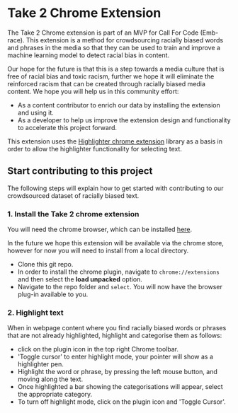 # Take 2 Chrome Extension

The Take 2 Chrome extension is part of an MVP for Call For Code (Emb-race). This extension is a method for crowdsourcing racially biased words and phrases in the media so that they can be used to train and improve a machine learning model to detect racial bias in content. 

Our hope for the future is that this is a step towards a media culture that is free of racial bias and toxic racism, further we hope it will eliminate the reinforced racism that can be created through racially biased media content. We hope you will help us in this community effort:

- As a content contributor to enrich our data by installing the extension and using it.
- As a developer to help us improve the extension design and functionality to accelerate this project forward.


This extension uses the [Highlighter chrome extension](https://github.com/jeromepl/highlighter) library as a basis in order to allow the highlighter functionality for selecting text. 


## Start contributing to this project

The following steps will explain how to get started with contributing to our crowdsourced dataset of racially biased text. 


### 1. Install the Take 2 chrome extension

You will need the chrome browser, which can be installed [here](https://www.google.co.uk/chrome/?brand=CHBD&gclid=Cj0KCQjwjer4BRCZARIsABK4QeVAQkotXkLJlBvJS2V7R2q9__Gk3PchSyhorcBNAZXx7JJwbDeRrBYaAk3TEALw_wcB&gclsrc=aw.ds). 

In the future we hope this extension will be available via the chrome store, however for now you will need to install from a local directory. 

- Clone this git repo. 
- In order to install the chrome plugin, navigate to `chrome://extensions` and then select the **load unpacked** option. 
- Navigate to the repo folder and `select`. You will now have the browser plug-in available to you. 

### 2. Highlight text

When in webpage content where you find racially biased words or phrases that are not already highlighted, highlight and categorise them as follows:

- click on the plugin icon in the top right Chrome toolbar. 
- 'Toggle cursor' to enter highlight mode, your pointer will show as a highlighter pen.
- Highlight the word or phrase, by pressing the left mouse button, and moving along the text.
- Once highlighted a bar showing the categorisations will appear, select the appropriate category.
- To turn off highlight mode, click on the plugin icon and 'Toggle Cursor'.





